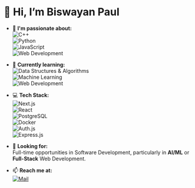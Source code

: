 # 👋 Hi, I’m Biswayan Paul

- 👀 **I'm passionate about:**  
  ![C++](https://img.shields.io/badge/C++-00599C?style=flat-square&logo=c%2B%2B&logoColor=white)  
  ![Python](https://img.shields.io/badge/Python-3776AB?style=flat-square&logo=python&logoColor=white)  
  ![JavaScript](https://img.shields.io/badge/JavaScript-F7DF1E?style=flat-square&logo=javascript&logoColor=black)  
  ![Web Development](https://img.shields.io/badge/Web-Development-61DAFB?style=flat-square&logo=react&logoColor=white)

- 🌱 **Currently learning:**  
  ![Data Structures & Algorithms](https://img.shields.io/badge/DS%26A-Algorithm-green)  
  ![Machine Learning](https://img.shields.io/badge/Machine-Learning-FF6F00?style=flat-square&logo=googlecolab&logoColor=white)  
  ![Web Development](https://img.shields.io/badge/WebDev-TailwindCSS-38B2AC?style=flat-square&logo=tailwindcss&logoColor=white)

- 💻 **Tech Stack:**  
  ![Next.js](https://img.shields.io/badge/Next.js-000000?style=flat-square&logo=next.js&logoColor=white)  
  ![React](https://img.shields.io/badge/React-61DAFB?style=flat-square&logo=react&logoColor=black)  
  ![PostgreSQL](https://img.shields.io/badge/PostgreSQL-336791?style=flat-square&logo=postgresql&logoColor=white)  
  ![Docker](https://img.shields.io/badge/Docker-2496ED?style=flat-square&logo=docker&logoColor=white)  
  ![Auth.js](https://img.shields.io/badge/Auth.js-v5-4580f0?style=flat-square)  
  ![Express.js](https://img.shields.io/badge/Express.js-000000?style=flat-square&logo=express&logoColor=white)

- 💼 **Looking for:**  
  Full-time opportunities in Software Development, particularly in **AI/ML** or **Full-Stack** Web Development.

- 📫 **Reach me at:**  
  [![Mail](https://img.shields.io/badge/Email-biswayanpaulju@gmail.com-D14836?style=flat-square&logo=gmail&logoColor=white)](mailto:biswayanpaulju@gmail.com)

<!---
BiswayanPaul/BiswayanPaul is a ✨ special ✨ repository because its `README.md` (this file) appears on your GitHub profile.
--->
